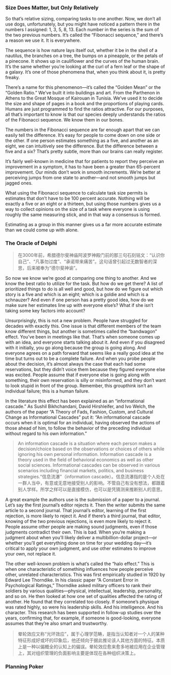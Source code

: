 ### Size Does Matter, but Only Relatively  

So that’s relative sizing, comparing tasks to one another. Now, we don’t all use dogs, unfortunately, but you might have noticed a pattern there in the numbers I assigned: 1, 3, 5, 8, 13. Each number in the series is the sum of the two previous numbers. It’s called the “Fibonacci sequence,” and there’s a reason we use it. It is everywhere.

The sequence is how nature lays itself out, whether it be in the shell of a nautilus, the branches on a tree, the bumps on a pineapple, or the petals of a pinecone. It shows up in cauliflower and the curves of the human brain. It’s the same whether you’re looking at the curl of a fern leaf or the shape of a galaxy. It’s one of those phenomena that, when you think about it, is pretty freaky.

There’s a name for this phenomenon—it’s called the “Golden Mean” or the “Golden Ratio.” We’ve built it into buildings and art. From the Parthenon in Athens to the Great Mosque of Kairouan in Tunisia. We’ve used it to decide the size and shape of pages in a book and the proportions of playing cards. Humans are just programmed to find the ratios attractive. For our purposes, all that’s important to know is that our species deeply understands the ratios of the Fibonacci sequence. We know them in our bones.

The numbers in the Fibonacci sequence are far enough apart that we can easily tell the difference. It’s easy for people to come down on one side or the other. If one person estimates something as a five, and another as an eight, we can intuitively see the difference. But the difference between a five and a six? That’s pretty subtle, more than our brains can really register.

It’s fairly well-known in medicine that for patients to report they perceive an improvement in a symptom, it has to have been a greater than 65-percent improvement. Our minds don’t work in smooth increments. We’re better at perceiving jumps from one state to another—and not smooth jumps but jagged ones.

What using the Fibonacci sequence to calculate task size permits is estimates that don’t have to be 100 percent accurate. Nothing will be exactly a five or an eight or a thirteen, but using those numbers gives us a way to collect opinions on the size of a task where everyone is using roughly the same measuring stick, and in that way a consensus is formed.

Estimating as a group in this manner gives us a far more accurate estimate than we could come up with alone.

### The Oracle of Delphi

> 在3000年前，希腊德尔斐神庙阿波罗神殿门前的那三句石刻铭文：“认识你自己”、“凡事勿过度”、“承诺带来痛苦”。这句话曾引起过无数智者的深思，后来被奉为“德尔斐神谕”。

So now we know we’re good at comparing one thing to another. And we know the best ratio to utilize for the task. But how do we get there? A list of prioritized things to do is all well and good, but how do we figure out which story is a five and which is an eight; which is a goldie and which is a schnauzer? And even if one person has a pretty good idea, how do we make sure her estimates line up with everyone else’s? What if she isn’t taking some key factors into account?

Unsurprisingly, this is not a new problem. People have struggled for decades with exactly this. One issue is that different members of the team know different things, but another is sometimes called the “bandwagon” effect. You’ve been in meetings like that. That’s when someone comes up with an idea, and everyone starts talking about it. And even if you disagreed with it initially, you go along because the group is going along. And everyone agrees on a path forward that seems like a really good idea at the time but turns out to be a complete failure. And when you probe people about the decision, it’s almost always the case that each had some reservations, but they didn’t voice them because they figured everyone else was excited. People assume that if everyone else is going along with something, their own reservation is silly or misinformed, and they don’t want to look stupid in front of the group. Remember, this groupthink isn’t an individual failure; this is a human failure.

In the literature this effect has been explained as an “informational cascade.” As Sushil Bikhchandani, David Hirshleifer, and Ivo Welch, the authors of the paper “A Theory of Fads, Fashion, Custom, and Cultural Change as Informational Cascades” put it: “An informational cascade occurs when it is optimal for an individual, having observed the actions of those ahead of him, to follow the behavior of the preceding individual without regard to his own information.”

> An information cascade is a situation where each person makes a decision/choice based on the observations or choices of others while ignoring his own personal information. Information cascade is a theory used in the field of behavioral economics as well as other social sciences. Informational cascades can be observed in various scenarios including financial markets, politics, and business strategies.“信息流瀑”（information cascade）。信息流瀑指的是个人处在一群人当中，有意或无意地接受别人的影响。不管自己有没有想法，都跟着别人学样。所学之样可以是直接模仿，也可以是凭猜测来推断别人的意思。

A great example the authors use is the submission of a paper to a journal. Let’s say the first journal’s editor rejects it. Then the writer submits the same article to a second journal. That journal’s editor, learning of the first rejection, is more likely to reject it. And if there’s a third journal, that editor, knowing of the two previous rejections, is even more likely to reject it. People assume other people are making sound judgments, even if those judgments contradict their own. This is bad. When you’re making a judgment about when you’ll likely deliver a multibillion-dollar project—or whether you’ll get everything done on time for your wedding day—it’s critical to apply your own judgment, and use other estimates to improve your own, not replace it.

The other well-known problem is what’s called the “halo effect.” This is when one characteristic of something influences how people perceive other, unrelated characteristics. This was first empirically studied in 1920 by Edward Lee Thorndike. In his classic paper “A Constant Error in Psychological Ratings,” Thorndike asked military officers to rank their soldiers by various qualities—physical, intellectual, leadership, personality, and so on. He then looked at how one set of qualities affected the rating of another. He found that they correlated too closely. If someone’s physique was rated highly, so were his leadership skills. And his intelligence. And his character. This research has been supported in follow-up studies over the years, confirming that, for example, if someone is good-looking, everyone assumes that they’re also smart and trustworthy.

> 晕轮效应又称“光环效应”，属于心理学范畴，是指当认知者对一个人的某种特征形成好或坏的印象后，他还倾向于据此推论该人其他方面的特征。本质上是一种以偏概全的认知上的偏误。晕轮效应愈来愈多地被应用在企业管理上，其对组织管理的负面影响主要是体现在各种组织决策上。

### Planning Poker
